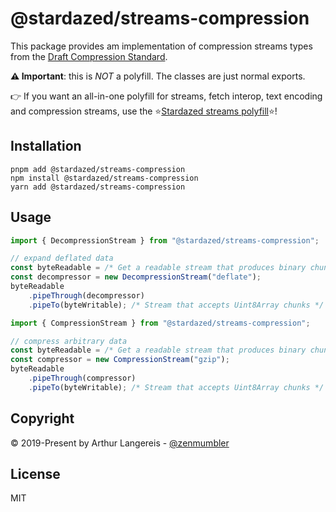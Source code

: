 @stardazed/streams-compression
==============================
This package provides am implementation of compression streams
types from the [Draft Compression Standard](https://wicg.github.io/compression/).

**⚠️ Important**: this is _NOT_ a polyfill. The classes are just normal exports.

👉 If you want an all-in-one polyfill for streams, fetch interop, text encoding and compression streams,
use the ⭐️[Stardazed streams polyfill](https://www.npmjs.com/package/@stardazed/streams-polyfill)⭐️!

Installation
------------
```
pnpm add @stardazed/streams-compression
npm install @stardazed/streams-compression
yarn add @stardazed/streams-compression
```

Usage
-----
```js
import { DecompressionStream } from "@stardazed/streams-compression";

// expand deflated data
const byteReadable = /* Get a readable stream that produces binary chunks */;
const decompressor = new DecompressionStream("deflate");
byteReadable
    .pipeThrough(decompressor)
    .pipeTo(byteWritable); /* Stream that accepts Uint8Array chunks */
```

```js
import { CompressionStream } from "@stardazed/streams-compression";

// compress arbitrary data
const byteReadable = /* Get a readable stream that produces binary chunks */;
const compressor = new CompressionStream("gzip");
byteReadable
    .pipeThrough(compressor)
    .pipeTo(byteWritable); /* Stream that accepts Uint8Array chunks */
```

Copyright
---------
© 2019-Present by Arthur Langereis - [@zenmumbler](https://twitter.com/zenmumbler)

License
-------
MIT
